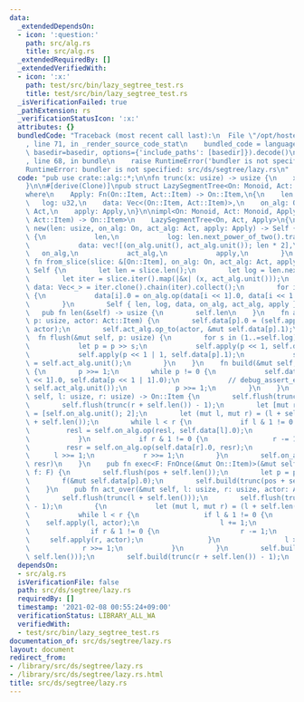 ```yaml
---
data:
  _extendedDependsOn:
  - icon: ':question:'
    path: src/alg.rs
    title: src/alg.rs
  _extendedRequiredBy: []
  _extendedVerifiedWith:
  - icon: ':x:'
    path: test/src/bin/lazy_segtree_test.rs
    title: test/src/bin/lazy_segtree_test.rs
  _isVerificationFailed: true
  _pathExtension: rs
  _verificationStatusIcon: ':x:'
  attributes: {}
  bundledCode: "Traceback (most recent call last):\n  File \"/opt/hostedtoolcache/Python/3.9.1/x64/lib/python3.9/site-packages/onlinejudge_verify/documentation/build.py\"\
    , line 71, in _render_source_code_stat\n    bundled_code = language.bundle(stat.path,\
    \ basedir=basedir, options={'include_paths': [basedir]}).decode()\n  File \"/opt/hostedtoolcache/Python/3.9.1/x64/lib/python3.9/site-packages/onlinejudge_verify/languages/user_defined.py\"\
    , line 68, in bundle\n    raise RuntimeError('bundler is not specified: {}'.format(path.as_posix()))\n\
    RuntimeError: bundler is not specified: src/ds/segtree/lazy.rs\n"
  code: "pub use crate::alg::*;\n\nfn trunc(x: usize) -> usize {\n    x >> x.trailing_zeros()\n\
    }\n\n#[derive(Clone)]\npub struct LazySegmentTree<On: Monoid, Act: Monoid, Apply>\n\
    where\n    Apply: Fn(On::Item, Act::Item) -> On::Item,\n{\n    len: usize,\n \
    \   log: u32,\n    data: Vec<(On::Item, Act::Item)>,\n    on_alg: On,\n    act_alg:\
    \ Act,\n    apply: Apply,\n}\n\nimpl<On: Monoid, Act: Monoid, Apply: Fn(On::Item,\
    \ Act::Item) -> On::Item>\n    LazySegmentTree<On, Act, Apply>\n{\n    pub fn\
    \ new(len: usize, on_alg: On, act_alg: Act, apply: Apply) -> Self {\n        Self\
    \ {\n            len,\n            log: len.next_power_of_two().trailing_zeros(),\n\
    \            data: vec![(on_alg.unit(), act_alg.unit()); len * 2],\n         \
    \   on_alg,\n            act_alg,\n            apply,\n        }\n    }\n    pub\
    \ fn from_slice(slice: &[On::Item], on_alg: On, act_alg: Act, apply: Apply) ->\
    \ Self {\n        let len = slice.len();\n        let log = len.next_power_of_two().trailing_zeros();\n\
    \        let iter = slice.iter().map(|&x| (x, act_alg.unit()));\n        let mut\
    \ data: Vec<_> = iter.clone().chain(iter).collect();\n        for i in (1..len).rev()\
    \ {\n            data[i].0 = on_alg.op(data[i << 1].0, data[i << 1 | 1].0);\n\
    \        }\n        Self { len, log, data, on_alg, act_alg, apply }\n    }\n \
    \   pub fn len(&self) -> usize {\n        self.len\n    }\n    fn apply(&mut self,\
    \ p: usize, actor: Act::Item) {\n        self.data[p].0 = (self.apply)(self.data[p].0,\
    \ actor);\n        self.act_alg.op_to(actor, &mut self.data[p].1);\n    }\n  \
    \  fn flush(&mut self, p: usize) {\n        for s in (1..=self.log).rev() {\n\
    \            let p = p >> s;\n            self.apply(p << 1, self.data[p].1);\n\
    \            self.apply(p << 1 | 1, self.data[p].1);\n            self.data[p].1\
    \ = self.act_alg.unit();\n        }\n    }\n    fn build(&mut self, mut p: usize)\
    \ {\n        p >>= 1;\n        while p != 0 {\n            self.data[p].0 = self.on_alg.op(self.data[p\
    \ << 1].0, self.data[p << 1 | 1].0);\n            // debug_assert_eq!(self.data[p].1,\
    \ self.act_alg.unit());\n            p >>= 1;\n        }\n    }\n    pub fn ask(&mut\
    \ self, l: usize, r: usize) -> On::Item {\n        self.flush(trunc(l + self.len()));\n\
    \        self.flush(trunc(r + self.len()) - 1);\n        let [mut resl, mut resr]\
    \ = [self.on_alg.unit(); 2];\n        let (mut l, mut r) = (l + self.len(), r\
    \ + self.len());\n        while l < r {\n            if l & 1 != 0 {\n       \
    \         resl = self.on_alg.op(resl, self.data[l].0);\n                l += 1;\n\
    \            }\n            if r & 1 != 0 {\n                r -= 1;\n       \
    \         resr = self.on_alg.op(self.data[r].0, resr);\n            }\n      \
    \      l >>= 1;\n            r >>= 1;\n        }\n        self.on_alg.op(resl,\
    \ resr)\n    }\n    pub fn exec<F: FnOnce(&mut On::Item)>(&mut self, pos: usize,\
    \ f: F) {\n        self.flush(pos + self.len());\n        let p = pos + self.len();\n\
    \        f(&mut self.data[p].0);\n        self.build(trunc(pos + self.len()));\n\
    \    }\n    pub fn act_over(&mut self, l: usize, r: usize, actor: Act::Item) {\n\
    \        self.flush(trunc(l + self.len()));\n        self.flush(trunc(r + self.len())\
    \ - 1);\n        {\n            let (mut l, mut r) = (l + self.len(), r + self.len());\n\
    \            while l < r {\n                if l & 1 != 0 {\n                \
    \    self.apply(l, actor);\n                    l += 1;\n                }\n \
    \               if r & 1 != 0 {\n                    r -= 1;\n               \
    \     self.apply(r, actor);\n                }\n                l >>= 1;\n   \
    \             r >>= 1;\n            }\n        }\n        self.build(trunc(l +\
    \ self.len()));\n        self.build(trunc(r + self.len()) - 1);\n    }\n}\n"
  dependsOn:
  - src/alg.rs
  isVerificationFile: false
  path: src/ds/segtree/lazy.rs
  requiredBy: []
  timestamp: '2021-02-08 00:55:24+09:00'
  verificationStatus: LIBRARY_ALL_WA
  verifiedWith:
  - test/src/bin/lazy_segtree_test.rs
documentation_of: src/ds/segtree/lazy.rs
layout: document
redirect_from:
- /library/src/ds/segtree/lazy.rs
- /library/src/ds/segtree/lazy.rs.html
title: src/ds/segtree/lazy.rs
---
```

